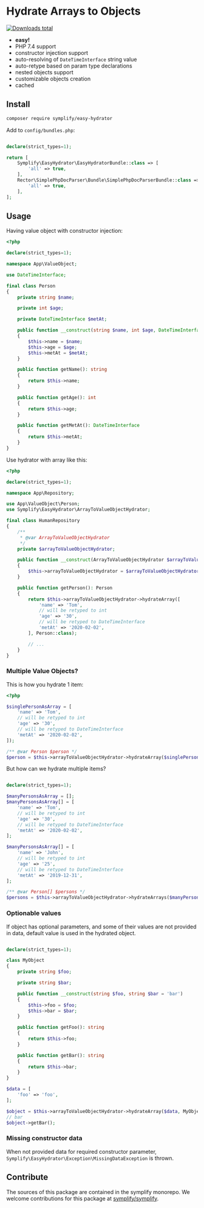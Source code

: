 # Hydrate Arrays to Objects

[![Downloads total](https://img.shields.io/packagist/dt/symplify/easy-hydrator.svg?style=flat-square)](https://packagist.org/packages/symplify/easy-hydrator/stats)

- **easy!**
- PHP 7.4 support
- constructor injection support
- auto-resolving of `DateTimeInterface` string value
- auto-retype based on param type declarations
- nested objects support
- customizable objects creation
- cached

## Install

```bash
composer require symplify/easy-hydrator
```

Add to `config/bundles.php`:

```php

declare(strict_types=1);

return [
    Symplify\EasyHydrator\EasyHydratorBundle::class => [
        'all' => true,
    ],
    Rector\SimplePhpDocParser\Bundle\SimplePhpDocParserBundle::class => [
        'all' => true,
    ],
];
```

## Usage

Having value object with constructor injection:

```php
<?php

declare(strict_types=1);

namespace App\ValueObject;

use DateTimeInterface;

final class Person
{
    private string $name;

    private int $age;

    private DateTimeInterface $metAt;

    public function __construct(string $name, int $age, DateTimeInterface $metAt)
    {
        $this->name = $name;
        $this->age = $age;
        $this->metAt = $metAt;
    }

    public function getName(): string
    {
        return $this->name;
    }

    public function getAge(): int
    {
        return $this->age;
    }

    public function getMetAt(): DateTimeInterface
    {
        return $this->metAt;
    }
}
```

Use hydrator with array like this:

```php
<?php

declare(strict_types=1);

namespace App\Repository;

use App\ValueObject\Person;
use Symplify\EasyHydrator\ArrayToValueObjectHydrator;

final class HumanRepository
{
    /**
     * @var ArrayToValueObjectHydrator
     */
    private $arrayToValueObjectHydrator;

    public function __construct(ArrayToValueObjectHydrator $arrayToValueObjectHydrator)
    {
        $this->arrayToValueObjectHydrator = $arrayToValueObjectHydrator;
    }

    public function getPerson(): Person
    {
        return $this->arrayToValueObjectHydrator->hydrateArray([
            'name' => 'Tom',
            // will be retyped to int
            'age' => '30',
            // will be retyped to DateTimeInterface
            'metAt' => '2020-02-02',
        ], Person::class);

        // ...
    }
}
```

### Multiple Value Objects?

This is how you hydrate 1 item:

```php
<?php

$singlePersonAsArray = [
    'name' => 'Tom',
    // will be retyped to int
    'age' => '30',
    // will be retyped to DateTimeInterface
    'metAt' => '2020-02-02',
]);

/** @var Person $person */
$person = $this->arrayToValueObjectHydrator->hydrateArray($singlePersonAsArray, Person::class);
```

But how can we hydrate multiple items?

```php

declare(strict_types=1);

$manyPersonsAsArray = [];
$manyPersonsAsArray[] = [
    'name' => 'Tom',
    // will be retyped to int
    'age' => '30',
    // will be retyped to DateTimeInterface
    'metAt' => '2020-02-02',
];

$manyPersonsAsArray[] = [
    'name' => 'John',
    // will be retyped to int
    'age' => '25',
    // will be retyped to DateTimeInterface
    'metAt' => '2019-12-31',
];

/** @var Person[] $persons */
$persons = $this->arrayToValueObjectHydrator->hydrateArrays($manyPersonsAsArray, Person::class);
```

### Optionable values

If object has optional parameters, and some of their values are not provided in data, default value is used in the hydrated object.

```php

declare(strict_types=1);

class MyObject
{
    private string $foo;

    private string $bar;

    public function __construct(string $foo, string $bar = 'bar')
    {
        $this->foo = $foo;
        $this->bar = $bar;
    }

    public function getFoo(): string
    {
        return $this->foo;
    }

    public function getBar(): string
    {
        return $this->bar;
    }
}

$data = [
    'foo' => 'foo',
];

$object = $this->arrayToValueObjectHydrator->hydrateArray($data, MyObject::class);
// bar
$object->getBar();
```

### Missing constructor data

When not provided data for required constructor parameter, `Symplify\EasyHydrator\Exception\MissingDataException` is thrown.

## Contribute

The sources of this package are contained in the symplify monorepo. We welcome contributions for this package at [symplify/symplify](https://github.com/symplify/symplify).
